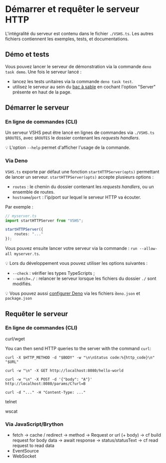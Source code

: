 <!DOCTYPE html>
<html lang="fr">
    <head>
        <meta charset="utf8"/>
        <title>VSHS</title>
        <!--
        <meta name="theme-color" media="(prefers-color-scheme: light)" content="cyan" />
        <meta name="theme-color" media="(prefers-color-scheme: dark)" content="black" />
        -->
        <meta name="color-scheme" content="dark light">
        <meta name="viewport" content="width=device-width, initial-scale=1"/>
        <link   href="./index.css"  rel="stylesheet" blocking="render">
        <script type="text/javascript" src="https://cdnjs.cloudflare.com/ajax/libs/brython/3.13.0/brython.min.js"></script>
        <script  src="./index.js"  type="module"     blocking="render" async></script>
    </head>
    <body>
        <main>

# Démarrer et requêter le serveur HTTP

L'intégralité du serveur est contenu dans le fichier `./VSHS.ts`. Les autres fichiers contiennent les exemples, tests, et documentations.

## Démo et tests

Vous pouvez lancer le serveur de démonstration via la commande `deno task demo`. Une fois le serveur lancé :
- lancez les tests unitaires via la commande `deno task test`.
- utilisez le serveur au sein du [bac à sable](../../../playground/) en cochant l'option "Server" présente en haut de la page.

## Démarrer le serveur

### En ligne de commandes (CLI)

Un serveur VSHS peut être lancé en lignes de commandes via `./VSHS.ts $ROUTES`, avec `$ROUTES` le dossier contenant les *requests handlers*.

💡 L'option `--help` permet d'afficher l'usage de la commande.

### Via Deno

`VSHS.ts` exporte par défaut une fonction `startHTTPServer(opts)` permettant de lancer un serveur. `startHTTPServer(opts)` accepte plusieurs options :
- `routes` : le chemin du dossier contenant les *requests handlers*, ou un ensemble de routes.
-  `hostname`/`port` : l'ip/port sur lequel le serveur HTTP va écouter.

Par exemple :
```ts
// myserver.ts
import startHTTPServer from "VSHS";

startHTTPServer({
    routes: "..."
});
```

Vous pouvez ensuite lancer votre serveur via la commande : `run --allow-all myserver.ts`.

💡 Lors du développement vous pouvez utiliser les options suivantes :
- `--check` : vérifier les types TypeScripts ;
- `--watch=./` : relancer le serveur lorsque les fichiers du dossier `./` sont modifiés.

💡 Vous pouvez aussi [configurer Deno](https://docs.deno.com/runtime/fundamentals/configuration/) via les fichiers ̀`deno.json` et `package.json`


## Requêter le serveur

### En ligne de commandes (CLI)

curl/wget

You can then send HTTP queries to the server with the command `curl`:

```shell
curl -X $HTTP_METHOD -d "$BODY" -w "\n\nStatus code:%{http_code}\n" "$URL"
```
```shell
curl -w "\n" -X GET http://localhost:8080/hello-world
```
```shell
curl -w "\n" -X POST -d '{"body": "A"}' http://localhost:8080/params/C?url=B
```
```shell
curl -d "..." -H "Content-Type: ..."
```

telnet

wscat

### Via JavaScript/Brython

- fetch
    -> cache / redirect
    -> method
    -> Request or url (+ body)
    -> cf build request for body data
    -> await response
        -> status/statusText
        -> cf read request to read data
- EventSource
- WebSocket

</main>
    </body>
</html>